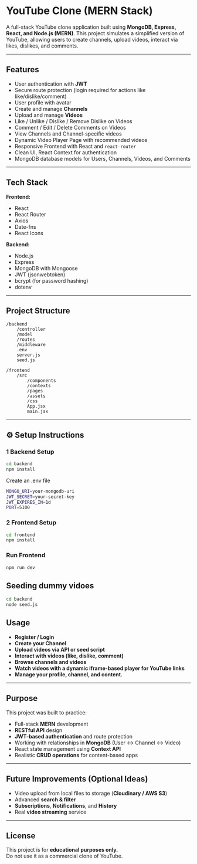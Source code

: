 #  YouTube Clone (MERN Stack)

A full-stack YouTube clone application built using **MongoDB, Express, React, and Node.js (MERN)**. This project simulates a simplified version of YouTube, allowing users to create channels, upload videos, interact via likes, dislikes, and comments.

---

##  Features
- User authentication with **JWT**
- Secure route protection (login required for actions like like/dislike/comment)
- User profile with avatar
- Create and manage **Channels**
- Upload and manage **Videos**
- Like / Unlike / Dislike / Remove Dislike on Videos
- Comment / Edit / Delete Comments on Videos
- View Channels and Channel-specific videos
- Dynamic Video Player Page with recommended videos
- Responsive Frontend with React and `react-router`
- Clean UI, React Context for authentication
- MongoDB database models for Users, Channels, Videos, and Comments

---

##  Tech Stack
**Frontend:**  
- React  
- React Router  
- Axios  
- Date-fns  
- React Icons  

**Backend:**  
- Node.js  
- Express  
- MongoDB with Mongoose  
- JWT (jsonwebtoken)  
- bcrypt (for password hashing)  
- dotenv  

---

##  Project Structure
```
/backend
    /controller
    /model
    /routes
    /middleware
    .env
    server.js
    seed.js

/frontend
    /src
        /components
        /contexts
        /pages
        /assets
        /css
        App.jsx
        main.jsx
```


---

## ⚙️ Setup Instructions

### 1 Backend Setup
```bash
cd backend
npm install
```

Create an .env file 
```bash
MONGO_URI=your-mongodb-uri
JWT_SECRET=your-secret-key
JWT_EXPIRES_IN=1d
PORT=5100
```

### 2 Frontend Setup
```bash
cd frontend
npm install
```

### Run Frontend
```bash
npm run dev
```

## Seeding dummy vidoes
```bash
cd backend
node seed.js
```

##  Usage
- **Register / Login**
- **Create your Channel**
- **Upload videos via API or seed script**
- **Interact with videos (like, dislike, comment)**
- **Browse channels and videos**
- **Watch videos with a dynamic iframe-based player for YouTube links**
- **Manage your profile, channel, and content.**

---

##  Purpose
This project was built to practice:
- Full-stack **MERN** development
- **RESTful API** design
- **JWT-based authentication** and route protection
- Working with relationships in **MongoDB** (User ↔ Channel ↔ Video)
- React state management using **Context API**
- Realistic **CRUD operations** for content-based apps

---

##  Future Improvements (Optional Ideas)
- Video upload from local files to storage (**Cloudinary / AWS S3**)
- Advanced **search & filter**
- **Subscriptions**, **Notifications**, and **History**
- Real **video streaming** service

---

##  License
This project is for **educational purposes only.**  
Do not use it as a commercial clone of YouTube.

